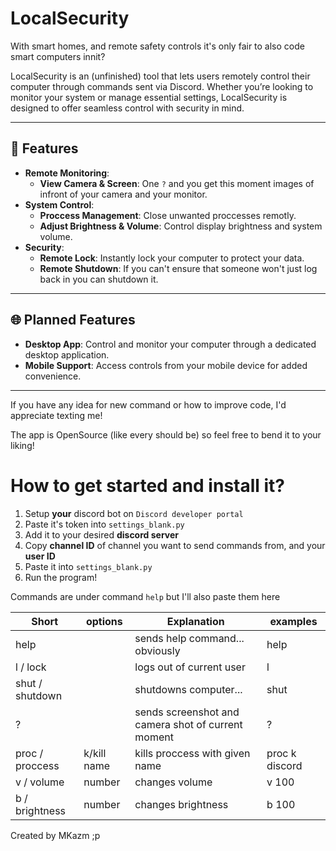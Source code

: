 # LocalSecurity

With smart homes, and remote safety controls it's only fair to also code smart computers innit?

LocalSecurity is an (unfinished) tool that lets users remotely control their computer through commands sent via Discord. Whether you’re looking to monitor your system or manage essential settings, LocalSecurity is designed to offer seamless control with security in mind.

---

## 🚀 Features

- **Remote Monitoring**:
  - **View Camera & Screen**: One `?` and you get this moment images of infront of your camera and your monitor.
- **System Control**:
  - **Proccess Management**: Close unwanted proccesses remotly.
  - **Adjust Brightness & Volume**: Control display brightness and system volume.
- **Security**:
  - **Remote Lock**: Instantly lock your computer to protect your data.
  - **Remote Shutdown**: If you can't ensure that someone won't just log back in you can shutdown it.

---

## 🌐 Planned Features

- **Desktop App**: Control and monitor your computer through a dedicated desktop application.
- **Mobile Support**: Access controls from your mobile device for added convenience.

---

If you have any idea for new command or how to improve code, I'd appreciate texting me!

The app is OpenSource (like every should be) so feel free to bend it to your liking!

# How to get started and install it?

1. Setup **your** discord bot on `Discord developer portal`
2. Paste it's token into `settings_blank.py`
3. Add it to your desired **discord server**
4. Copy **channel ID** of channel you want to send commands from, and your **user ID**
5. Paste it into `settings_blank.py`
6. Run the program!

Commands are under command `help` but I'll also paste them here

| Short           | options     | Explanation                                        | examples       |
| --------------- | ----------- | -------------------------------------------------- | -------------- |
| help            |             | sends help command... obviously                    | help           |
| l / lock        |             | logs out of current user                           | l              |
| shut / shutdown |             | shutdowns computer...                              | shut           |
| ?               |             | sends screenshot and camera shot of current moment | ?              |
| proc / proccess | k/kill name | kills proccess with given name                     | proc k discord |
| v / volume      | number      | changes volume                                     | v 100          |
| b / brightness  | number      | changes brightness                                 | b 100          |

Created by MKazm ;p
